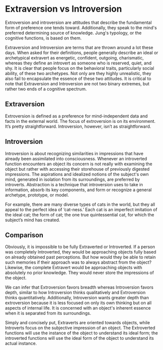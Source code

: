 # Extraversion vs Introversion

Extroversion and introversion are attitudes that describe the fundamental form of preference one tends toward. Additionally, they speak to the mind's preferred determining source of knowledge. Jung's typology, or the cognitive functions, is based on them.

Extraversion and Introversion are terms that are thrown around a lot these days. When asked for their definitions, people generally describe an ideal or archetypical extravert as energetic, confident, outgoing, charismatic, whereas they define an introvert as someone who is reserved, quiet, and shy. It is clear that people focus on the behavioral traits, particularly social ability, of these two archetypes. Not only are they highly unrealistic, they also fail to encapsulate the essence of these two attitudes. It is critical to note that Extraversion and Introversion are not two binary extremes, but rather two ends of a cognitive spectrum.

## Extraversion

Extroversion is defined as a preference for mind-independent data and facts in the external world. The focus of extroversion is on its environment. It’s pretty straightforward. Introversion, however, isn’t as straightforward.

## Introversion

Introversion is about recognizing similarities in impressions that have already been assimilated into consciousness. Whenever an introverted function encounters an object its concern is not really with examining the object but rather with accessing their storehouse of previously digested impressions. The aspirations and idealized notions of the subject's own mind, generated in isolation from its surroundings, are preferred by introverts. Abstraction is a technique that introversion uses to take in information, absorb its key components, and form or recognize a general archetype, prototype, or model.

For example, there are many diverse types of cats in the world, but they all appeal to the perfect idea of ‘cat-ness.’ Each cat is an imperfect imitation of the ideal cat; the form of cat; the one true quintessential cat, for which the subject’s mind has created.

## Comparison

Obviously, it is impossible to be fully Extraverted or Introverted. If a person was completely Introverted, they would be approaching objects fully based on already obtained past perceptions. But how would they be able to retain such memories if their approach was to always abstract from the object? Likewise, the complete Extravert would be approaching objects with absolutely no prior knowledge. They would never store the impressions of the object.

We can infer that Extroversion favors breadth whereas Introversion favors depth, similar to how Introversion thinks qualitatively and Extroversion thinks quantitatively. Additionally, Introversion wants greater depth than extroversion because it is less focused on only its own thinking but on all aspects of internal life. It is concerned with an object's inherent essence when it is separated from its surroundings.

Simply and concisely put, Extraverts are oriented towards objects, while Introverts focus on the subjective impression of an object. The Extroverted functions will use the instance of the object to understand its ideal form; the introverted functions will use the ideal form of the object to understand its actual instance.
